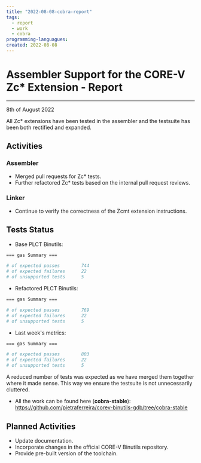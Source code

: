 ```yaml
---
title: "2022-08-08-cobra-report"
tags:
  - report
  - work
  - cobra
programming-languagues:
created: 2022-08-08
---
```

# Assembler Support for the CORE-V Zc\* Extension - Report
---
8th of August 2022

All Zc\* extensions have been tested in the assembler and the testsuite has been both rectified and expanded.

## Activities
### Assembler
- Merged pull requests for Zc\* tests.
- Further refactored Zc\* tests based on the internal pull request reviews.

### Linker
- Continue to verify the correctness of the Zcmt extension instructions.

## Tests Status
- Base PLCT Binutils:

```bash
=== gas Summary ===

# of expected passes		744
# of expected failures		22
# of unsupported tests		5
```

- Refactored PLCT Binutils:

```bash
=== gas Summary ===

# of expected passes		769
# of expected failures		22
# of unsupported tests		5
```

<div style="page-break-after: always;"></div>

- Last week's metrics:

```bash
=== gas Summary ===

# of expected passes		803
# of expected failures		22
# of unsupported tests		5
```

A reduced number of tests was expected as we have merged them together where it made sense. This way we ensure the testsuite is not unnecessarily cluttered.

- All the work can be found here (**cobra-stable**): https://github.com/pietraferreira/corev-binutils-gdb/tree/cobra-stable

## Planned Activities
- Update documentation.
- Incorporate changes in the official CORE-V Binutils repository.
- Provide pre-built version of the toolchain.